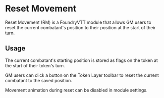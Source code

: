 # Reset Movement

Reset Movement (RM) is a FoundryVTT module that allows GM users to reset the current combatant's position to their position at the start of their turn.

## Usage

The current combatant's starting position is stored as flags on the token at the start of their token's turn.

GM users can click a button on the Token Layer toolbar to reset the current combatant to the saved position.

Movement animation during reset can be disabled in module settings.